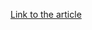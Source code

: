 [Link to the article](https://www.cisa.gov/news-events/alerts/2025/06/05/cisa-releases-seven-industrial-control-systems-advisories)
